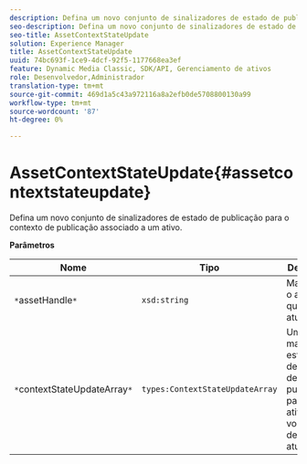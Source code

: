 ```yaml
---
description: Defina um novo conjunto de sinalizadores de estado de publicação para o contexto de publicação associado a um ativo.
seo-description: Defina um novo conjunto de sinalizadores de estado de publicação para o contexto de publicação associado a um ativo.
seo-title: AssetContextStateUpdate
solution: Experience Manager
title: AssetContextStateUpdate
uuid: 74bc693f-1ce9-4dcf-92f5-1177668ea3ef
feature: Dynamic Media Classic, SDK/API, Gerenciamento de ativos
role: Desenvolvedor,Administrador
translation-type: tm+mt
source-git-commit: 469d1a5c43a972116a8a2efb0de5708800130a99
workflow-type: tm+mt
source-wordcount: '87'
ht-degree: 0%

---
```



# AssetContextStateUpdate{#assetcontextstateupdate}

Defina um novo conjunto de sinalizadores de estado de publicação para o contexto de publicação associado a um ativo.

**Parâmetros**

| Nome | Tipo | Descrição |
|---|---|---|
| `*`assetHandle`*` | `xsd:string` | Manipule o ativo que deseja atualizar. |
| `*`contextStateUpdateArray`*` | `types:ContextStateUpdateArray` | Uma matriz de estados de contato de publicação para o ativo que você deseja atualizar. |

